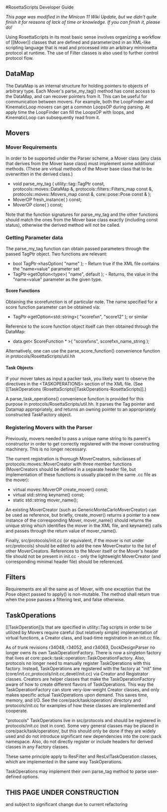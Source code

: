 #RosettaScripts Developer Guide

*This page was modified in the Minicon 11 Wiki Update, but we didn't quite finish it for reasons of lack of time or knowledge. If you can finish it, please do!*

 Using RosettaScripts in its most basic sense involves organizing a workflow of [[Mover]] classes that are defined and parameterized in an XML-like scripting language that is read and processed into an arbitrary minirosetta protocol at runtime. The use of Filter classes is also used to further control protocol flow.

DataMap
-------

The DataMap is an internal structure for holding pointers to objects of arbitrary type. Each Mover's parse\_my\_tag() method has const access to the DataMap, and can recover pointers from it. This can be useful for communication between movers. For example, both the LoopFinder and KinematicLoop movers can get a common LoopsOP during parsing. At apply time the LoopFinder can fill the LoopsOP with loops, and KinematicLoop can subsequently read from it.

Movers
------

### Mover Requirements

In order to be supported under the Parser scheme, a Mover class (any class that derives from the Mover base class) must implement some additional methods. (These are virtual methods of the Mover base class that to be overwritten in the derived class.)

-   void parse\_my\_tag ( utility::tag::TagPtr const, protocols::moves::DataMap &, protocols::filters::Filters\_map const &, protocols::moves::Movers\_map const &, core::pose::Pose const & );
-   MoverOP fresh\_instance( ) const;
-   MoverOP clone( ) const;

Note that the function signatures for parse\_my\_tag and the other functions should match the ones from the Mover base class exactly (including const status), otherwise the derived method will not be called.

### Getting Parameter data

The parse\_my\_tag function can obtain passed parameters through the passed TagPtr object. Two functions are relevant:

-   bool TagPtr-\>hasOption( "name" ); - Return true if the XML file contains the "name=value" parameter set
-   TagPtr-\>getOption\<type\>( "name", default ); - Returns, the value in the "name=value" parameter as the given type.

#### Score Functions

Obtaining the scorefunction is of particular note. The name specified for a score function parameter can be obtained via:

-   TagPtr-\>getOption\<std::string\>( "scorefxn", "score12" ); or similar

Reference to the score function object itself can then obtained through the DataMap:

-   data.get\< ScoreFunction \* \>( "scorefxns", scorefxn\_name\_string );

Alternatively, one can use the parse\_score\_function() convenience function in protocols/RosettaScripts/util.hh

#### Task Objects

If your mover takes as input a packer task, you likely want to observe the directives in the \<TASKOPERATIONS\> section of the XML file. (See [[TaskOperations (RosettaScripts)|TaskOperations-RosettaScripts]].)

A parse\_task\_operations() convenience function is provided for this purpose in protocols/RosettaScripts/util.hh. It parses the Tag pointer and Datamap appropriately, and returns an owning pointer to an appropriately constructed TaskFactory object.

### Registering Movers with the Parser

Previously, movers needed to pass a unique name string to its parent's constructor in order to get correctly registered with the mover constructing machinery. This is no longer necessary.

The current registration is thorough MoverCreators, subclasses of protocols::moves::MoverCreator with three member functions (MoverCreators should be defined in a separate header file, but implementation of these functions is usually placed in the same .cc file as the mover):

-   virtual moves::MoverOP create\_mover() const;
-   virtual std::string keyname() const;
-   static std::string mover\_name();

An existing MoverCreator (such as GenericMonteCarloMoverCreator) can be used as reference, but briefly, create\_mover() returns a pointer to a new instance of the corresponding Mover, mover\_name() should returns the unique string which identifies the mover in the XML file, and keyname() calls and passes through the return value of mover\_name().

Finally, src/protocols/init.cc (or equivalent, if the mover is not under src/protocols) should be edited to add the new MoverCreator to the list of other MoverCreators. References to the Mover itself or the Mover's header file should not be present in init.cc - only the lightweight MoverCreator (and corresponding minimal header file) should be referenced.

Filters
-------

Requirements are all the same as of Mover, with one exception that the Pose object passed to apply() is non-mutable. The method shall return true when the pose passes a filtering test, and false otherwise.

TaskOperations
--------------

[[TaskOperation]]s that are specified in utility::Tag scripts in order to be utilized by Movers require careful (but relatively simple) implementation of virtual functions, a Creator class, and load-time registration in an init.cc file.

As of trunk revisions r34048, r34052, and r34063, DockDesignParser no longer owns its own TaskOperationFactory. There is now a singleton factory that lives at core::pack::task::operation::TaskOperationFactory. Also, protocols no longer need to manually register TaskOperations with this factory. Instead, TaskOperations are registered with the factory at "init" time (core/init.cc,protocols/init.cc,devel/init.cc) via Creator and Registrator classes. Creators are helper classes that make the TaskOperationFactory aware of how to create different flavors of TaskOperations. This way the TaskOperationFactory can store very-low-weight Creator classes, and only makes specific actual TaskOperations upon demand. This saves time, memory, and I/O. See the core/pack/task/operation/ directory and protocols/init.cc for examples of how these classes are implemented and cooperate.

"protocols" TaskOperations live in src/protocols and should be registered in protocols/init.cc (not in core). Some very general classes may be placed in core/pack/task/operation/, but this should only be done if they are widely used and do not introduce significant new dependencies into the core::pack namespace. Also, do not directly register or include headers for derived classes in any Factory classes.

These same principle apply to ResFilter and ResLvlTaskOperation classes, which are implemented in the same way TaskOperations.

TaskOperations may implement their own parse\_tag method to parse user-defined options.

THIS PAGE UNDER CONSTRUCTION
----------------------------

and subject to significant change due to current refactoring
